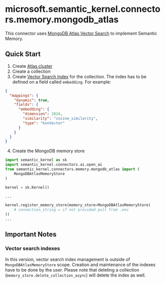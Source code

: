 # microsoft.semantic_kernel.connectors.memory.mongodb_atlas

This connector uses [MongoDB Atlas Vector Search](https://www.mongodb.com/products/platform/atlas-vector-search) to implement Semantic Memory.

## Quick Start

1. Create [Atlas cluster](https://www.mongodb.com/docs/atlas/getting-started/)
2. Create a collection
3. Create [Vector Search Index](https://www.mongodb.com/docs/atlas/atlas-search/field-types/knn-vector/) for the collection.
   The index has to be defined on a field called `embedding`. For example:

```json {"id":"01J6KPQER6B9YQ6P75AVNPWSXB"}
{
  "mappings": {
    "dynamic": true,
    "fields": {
      "embedding": {
        "dimension": 1024,
        "similarity": "cosine_similarity",
        "type": "knnVector"
      }
    }
  }
}
```

4. Create the MongoDB memory store

```python {"id":"01J6KPQER6B9YQ6P75AYDMKRXB"}
import semantic_kernel as sk
import semantic_kernel.connectors.ai.open_ai
from semantic_kernel.connectors.memory.mongodb_atlas import (
    MongoDBAtlasMemoryStore
)

kernel = sk.Kernel()

...

kernel.register_memory_store(memory_store=MongoDBAtlasMemoryStore(
    # connection_string = if not provided pull from .env
))
...

```

## Important Notes

### Vector search indexes

In this version, vector search index management is outside of `MongoDBAtlasMemoryStore` scope.
Creation and maintenance of the indexes have to be done by the user. Please note that deleting a collection
(`memory_store.delete_collection_async`) will delete the index as well.

